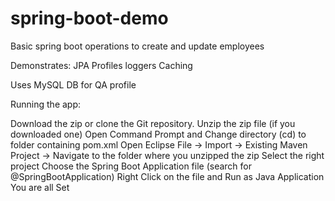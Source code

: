 # spring-boot-demo

Basic spring boot operations to create and update employees

Demonstrates:
  JPA
  Profiles
  loggers
  Caching
  


Uses MySQL DB for QA profile

Running the app:

Download the zip or clone the Git repository.
Unzip the zip file (if you downloaded one)
Open Command Prompt and Change directory (cd) to folder containing pom.xml
Open Eclipse
File -> Import -> Existing Maven Project -> Navigate to the folder where you unzipped the zip
Select the right project
Choose the Spring Boot Application file (search for @SpringBootApplication)
Right Click on the file and Run as Java Application
You are all Set
